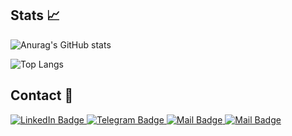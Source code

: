  ## Stats 📈

![Anurag's GitHub stats](https://github-readme-stats.vercel.app/api?username=tr3sp4ss3rexe&show_icons=true&theme=tokyonight)

![Top Langs](https://github-readme-stats.vercel.app/api/top-langs/?username=tr3sp4ss3rexe&layout=compact&theme=tokyonight)

## Contact 📩

<div id="badges">
  <a href="https://linkedin.com/in/danielthedaniel">
    <img src="https://img.shields.io/badge/LinkedIn-blue?style=for-the-badge&logo=linkedin&logoColor=white" alt="LinkedIn Badge"/>
  </a>
  <a href="https://t.me/Uncletr3s">
    <img src="https://img.shields.io/badge/telegram-blue?style=for-the-badge&logo=telegram&logoColor=white" alt="Telegram Badge"/>
  </a>
  <a href="https://discordapp.com/users/tr3sp4ss3r">
    <img src="https://img.shields.io/badge/Discord-7289da?style=for-the-badge&logo=discord&logoColor=white" alt="Mail Badge"/>
  </a>
  <a href="">
    <img src="https://img.shields.io/badge/Mail-6d4aff?style=for-the-badge&logo=protonmail&logoColor=white" alt="Mail Badge"/>
  </a>
</div>

